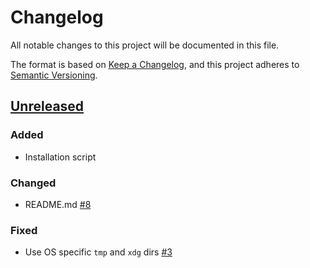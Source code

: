 # Changelog

All notable changes to this project will be documented in this file.

The format is based on [Keep a Changelog](https://keepachangelog.com/en/1.0.0/),
and this project adheres to [Semantic Versioning](https://semver.org/spec/v2.0.0.html).

## [Unreleased]

### Added

- Installation script

### Changed

- README.md [#8]

### Fixed

- Use OS specific `tmp` and `xdg` dirs [#3]

[unreleased]: https://github.com/soywod/comodoro

[#3]: https://github.com/soywod/comodoro/issues/3
[#8]: https://github.com/soywod/comodoro/issues/8

